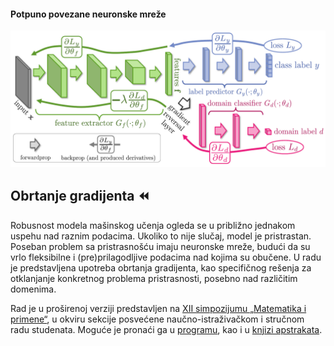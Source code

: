 #### Potpuno povezane neuronske mreže
<img width="800" src="https://raw.githubusercontent.com/matfija/Obrtanje-gradijenta/main/obrtanje.png">

## Obrtanje gradijenta :rewind:
Robusnost modela mašinskog učenja ogleda se u približno jednakom uspehu nad raznim podacima. Ukoliko to nije slučaj, model je pristrastan. Poseban problem sa pristrasnošću imaju neuronske mreže, budući da su vrlo fleksibilne i (pre)prilagodljive podacima nad kojima su obučene. U radu je predstavljena upotreba obrtanja gradijenta, kao specifičnog rešenja za otklanjanje konkretnog problema pristrasnosti, posebno nad različitim domenima.

Rad je u proširenoj verziji predstavljen na [XII simpozijumu „Matematika i primene“](http://alas.matf.bg.ac.rs/~konferencija/), u okviru sekcije posvećene naučno-istraživačkom i stručnom radu studenata. Moguće je pronaći ga u [programu](http://alas.matf.bg.ac.rs/~konferencija/Program2022.pdf), kao i u [knjizi apstrakata](http://alas.matf.bg.ac.rs/~konferencija/KNJIGA_APSTRAKATA_2022.pdf).
